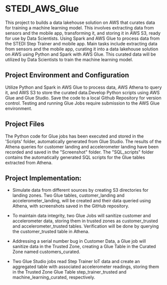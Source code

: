# STEDI_AWS_Glue
This project to builds a data lakehouse solution on AWS that curates data for training a machine learning model. This involves extracting data from sensors and the mobile app, transforming it, and storing it in AWS S3, ready for use by Data Scientists. Using Spark and AWS Glue to process data from the STEDI Step Trainer and mobile app. Main tasks include extracting data from sensors and the mobile app, curating it into a data lakehouse solution on AWS using Python and Spark with AWS Glue. This curated data will be utilized by Data Scientists to train the machine learning model. 


## Project Environment and Configuration
Utilize Python and Spark in AWS Glue to process data, AWS Athena to query it, and AWS S3 to store the curated data.Develop Python scripts using AWS Glue and Glue Studio. Save the code to a local Github Repository for version control. Testing and running Glue Jobs require submission to the AWS Glue environment.

## Project Files
The Python code for Glue jobs has been executed and stored in the 'Scripts' folder, automatically generated from Glue Studio. The results of the Athena queries for customer landing and accelerometer landing have been recorded and saved in the "Screenshot" folder. The "SQL_scripts" folder contains the automatically generated SQL scripts for the Glue tables extracted from Athena.

## Project Implementation:

* Simulate data from different sources by creating S3 directories for landing zones. Two Glue tables, customer_landing and accelerometer_landing, will be created and their data queried using Athena, with screenshots saved in the GitHub repository.

* To maintain data integrity, two Glue Jobs will sanitize customer and accelerometer data, storing them in trusted zones as customer_trusted and accelerometer_trusted tables. Verification will be done by querying the customer_trusted table in Athena.

* Addressing a serial number bug in Customer Data, a Glue job will sanitize data in the Trusted Zone, creating a Glue Table in the Curated Zone named customers_curated.

* Two Glue Studio jobs read Step Trainer IoT data and create an aggregated table with associated accelerometer readings, storing them in the Trusted Zone Glue Table step_trainer_trusted and machine_learning_curated, respectively.
